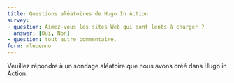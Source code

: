 ```yaml
---
title: Questions aléatoires de Hugo In Action
survey:
- question: Aimez-vous les sites Web qui sont lents à charger ?
  answer: [Oui, Non]
- question: tout autre commentaire.
form: mleoenno
---
```


Veuillez répondre à un sondage aléatoire que nous avons créé dans Hugo in Action.